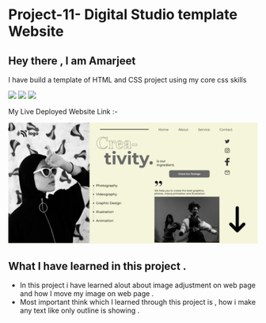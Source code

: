 # Project-11-  Digital Studio template Website 
 ## Hey there ,  I am Amarjeet 
 I have build a template of HTML and CSS project using my core css skills 
 
 ![](https://img.shields.io/badge/Project-11-green)
 ![](https://img.shields.io/badge/HTML-5-orange)
 ![](https://img.shields.io/badge/CSS-3-pink)

 My Live Deployed Website Link :-
  [](https://project-11-creative-hub.netlify.app/)

 
 ![](./image/web-page.jpg)

 ## What I have learned in this project .
 - In this project i have learned alout about image adjustment on web page and how I move my image on web page .
 - Most important think which I learned through this project is , how i make any text like only outline is showing .
